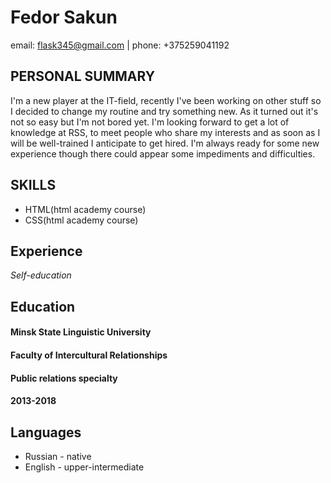 # **Fedor Sakun**
email: <flask345@gmail.com> | phone: +375259041192
## PERSONAL SUMMARY
I'm a new player at the IT-field, recently I've been working on other stuff so I decided to change my routine and try something new. As it turned out it's not so easy but I'm not bored yet. I'm looking forward to get a lot of knowledge at RSS, to meet people who share my interests and as soon as I will be  well-trained I anticipate to get hired. I'm always ready for some new experience though there could appear some impediments and difficulties.
## SKILLS
* HTML(html academy course)
* CSS(html academy course)
## Experience
*Self-education*
## Education
#### Minsk State Linguistic University
#### Faculty of Intercultural Relationships 
#### Public relations specialty
#### 2013-2018
## Languages
* Russian - native
* English - upper-intermediate
